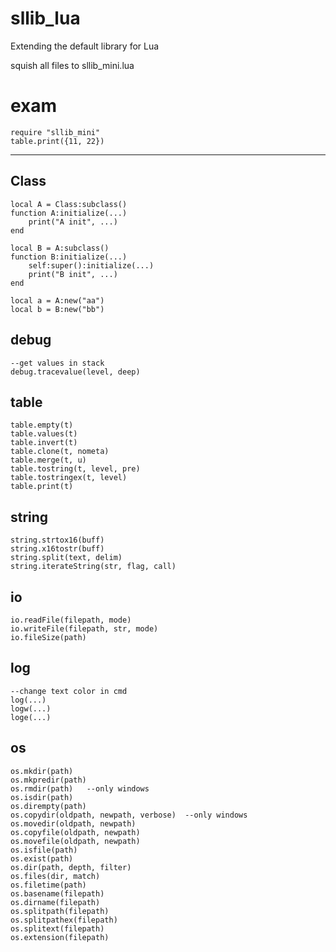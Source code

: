 # sllib_lua
Extending the default library for Lua

squish all files to sllib_mini.lua 


# exam
```
require "sllib_mini"
table.print({11, 22})
```

-----------------------------
## Class
```
local A = Class:subclass()
function A:initialize(...)
    print("A init", ...)
end

local B = A:subclass()
function B:initialize(...)
	self:super():initialize(...)
	print("B init", ...)
end

local a = A:new("aa")
local b = B:new("bb")
```

## debug
```
--get values in stack
debug.tracevalue(level, deep)
```

## table
```
table.empty(t)
table.values(t)
table.invert(t)
table.clone(t, nometa)
table.merge(t, u)
table.tostring(t, level, pre)
table.tostringex(t, level)
table.print(t)
```


## string
```
string.strtox16(buff)
string.x16tostr(buff)
string.split(text, delim)
string.iterateString(str, flag, call)
```


## io
```
io.readFile(filepath, mode)
io.writeFile(filepath, str, mode)
io.fileSize(path)
```

## log
```
--change text color in cmd
log(...)
logw(...)
loge(...)
```

## os
```
os.mkdir(path)
os.mkpredir(path)
os.rmdir(path)   --only windows
os.isdir(path)
os.dirempty(path)
os.copydir(oldpath, newpath, verbose)  --only windows
os.movedir(oldpath, newpath)
os.copyfile(oldpath, newpath)
os.movefile(oldpath, newpath)
os.isfile(path)
os.exist(path)
os.dir(path, depth, filter)
os.files(dir, match)
os.filetime(path)
os.basename(filepath)
os.dirname(filepath)
os.splitpath(filepath)
os.splitpathex(filepath)
os.splitext(filepath)
os.extension(filepath)
```









